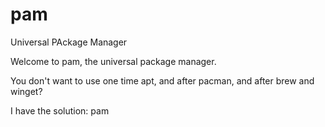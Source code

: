 # pam
Universal PAckage Manager

Welcome to pam, the universal package manager.

You don't want to use one time apt, and after pacman, and after brew and winget?

I have the solution:
pam
